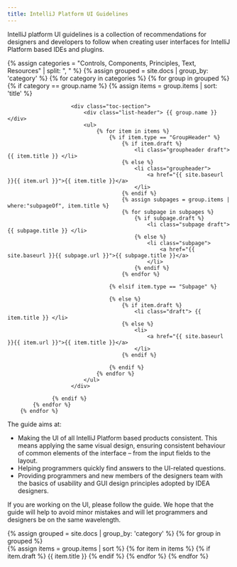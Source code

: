 ```yaml
---
title: IntelliJ Platform UI Guidelines
---
```


<p class="noanchor">IntelliJ platform UI guidelines is a collection of recommendations for designers and developers to follow when creating user interfaces for IntelliJ Platform based IDEs and plugins.</p> 

<div class="separator"></div>

<div class="toc-mainpage__container">
    {% assign categories = "Controls, Components, Principles, Text, Resources" | split: ", " %}
    {% assign grouped = site.docs | group_by: 'category' %}
        {% for category in categories %}
            {% for group in grouped %}     
                {% if category == group.name %}      
                    {% assign items = group.items | sort: 'title' %}
                
                        <div class="toc-section">
                            <div class="list-header"> {{ group.name }} </div>
                            <ul>                    
                                {% for item in items %}        
                                    {% if item.type == "GroupHeader" %}
                                        {% if item.draft %}
                                            <li class="groupheader draft"> {{ item.title }} </li>
                                        {% else %}
                                            <li class="groupheader"> 
                                                <a href="{{ site.baseurl }}{{ item.url }}">{{ item.title }}</a> 
                                            </li>                                
                                        {% endif %}
                                        {% assign subpages = group.items | where:"subpageOf", item.title %}                                
                                        {% for subpage in subpages %}
                                            {% if subpage.draft %}
                                                <li class="subpage draft"> {{ subpage.title }} </li>
                                            {% else %}
                                                <li class="subpage">                                        
                                                    <a href="{{ site.baseurl }}{{ subpage.url }}">{{ subpage.title }}</a>
                                                </li>
                                            {% endif %}
                                        {% endfor %}
                            
                                    {% elsif item.type == "Subpage" %}
            
                                    {% else %}
                                        {% if item.draft %}
                                            <li class="draft"> {{ item.title }} </li>
                                        {% else %}
                                            <li> 
                                                <a href="{{ site.baseurl }}{{ item.url }}">{{ item.title }}</a> 
                                            </li>
                                        {% endif %}
                                        
                                    {% endif %}        
                                {% endfor %}
                            </ul>
                        </div>
                  
                  {% endif %}                  
            {% endfor %}
        {% endfor %}
</div>

<div class="separator"></div>

<p class="noanchor">The guide aims at:</p>
<ul>
<li>Making the UI of all IntelliJ Platform based products consistent. This means applying the same visual design, ensuring consistent behaviour of common elements of the interface – from the input fields to the layout.</li>
<li>Helping programmers quickly find answers to the UI-related questions.</li>
<li>Providing programmers and new members of the designers team with the basics of usability and GUI design principles adopted by IDEA designers.</li>
</ul>

<p class="noanchor">If you are working on the UI, please follow the guide. We hope that the guide will help to avoid minor mistakes and will let programmers and designers be on the same wavelength.</p>



{% assign grouped = site.docs | group_by: 'category' %}
    {% for group in grouped %}     
        {% assign items = group.items | sort %}
            {% for item in items %}
                 {% if item.draft %}
                    {{ item.title }}
                 {% endif %}
             {% endfor %}
             {% endfor %}